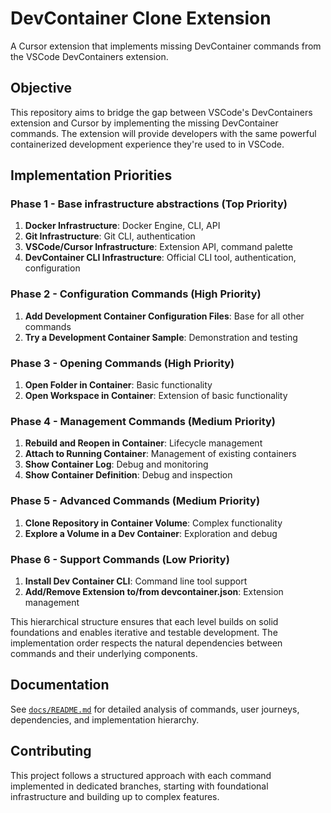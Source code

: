 # DevContainer Clone Extension

A Cursor extension that implements missing DevContainer commands from the VSCode DevContainers extension.

## Objective

This repository aims to bridge the gap between VSCode's DevContainers extension and Cursor by implementing the missing DevContainer commands. The extension will provide developers with the same powerful containerized development experience they're used to in VSCode.

## Implementation Priorities

### Phase 1 - Base infrastructure abstractions (Top Priority)
1. **Docker Infrastructure**: Docker Engine, CLI, API
2. **Git Infrastructure**: Git CLI, authentication
3. **VSCode/Cursor Infrastructure**: Extension API, command palette
4. **DevContainer CLI Infrastructure**: Official CLI tool, authentication, configuration

### Phase 2 - Configuration Commands (High Priority)
1. **Add Development Container Configuration Files**: Base for all other commands
2. **Try a Development Container Sample**: Demonstration and testing

### Phase 3 - Opening Commands (High Priority)
1. **Open Folder in Container**: Basic functionality
2. **Open Workspace in Container**: Extension of basic functionality

### Phase 4 - Management Commands (Medium Priority)
1. **Rebuild and Reopen in Container**: Lifecycle management
2. **Attach to Running Container**: Management of existing containers
3. **Show Container Log**: Debug and monitoring
4. **Show Container Definition**: Debug and inspection

### Phase 5 - Advanced Commands (Medium Priority)
1. **Clone Repository in Container Volume**: Complex functionality
2. **Explore a Volume in a Dev Container**: Exploration and debug

### Phase 6 - Support Commands (Low Priority)
1. **Install Dev Container CLI**: Command line tool support
2. **Add/Remove Extension to/from devcontainer.json**: Extension management

This hierarchical structure ensures that each level builds on solid foundations and enables iterative and testable development. The implementation order respects the natural dependencies between commands and their underlying components.

## Documentation

See [`docs/README.md`](docs/README.md) for detailed analysis of commands, user journeys, dependencies, and implementation hierarchy.

## Contributing

This project follows a structured approach with each command implemented in dedicated branches, starting with foundational infrastructure and building up to complex features.
